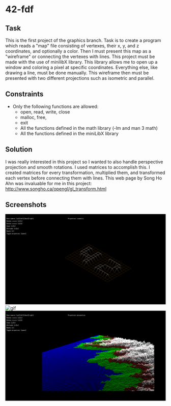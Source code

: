# 42-fdf
## Task
This is the first project of the graphics branch. Task is to create a program which reads a "map" file consisting of vertexes, their x, y, and z coordinates, and optionally a color.
Then I must present this map as a "wireframe" or connecting the vertexes with lines. This project must be made with the use of minilibX library. This library allows me to open up a window and coloring a pixel at specific coordinates. Everything else, like drawing a line, must be done manually.
This wireframe then must be presented with two different projections such as isometric and parallel.
## Constraints
- Only the following functions are allowed:
  - open, read, write, close
  - malloc, free,
  - exit
  - All the functions defined in the math library (-lm and man 3 math)
  - All the functions defined in the miniLibX library
## Solution
I was really interested in this project so I wanted to also handle perspective projection and smooth rotations. I used matrices to accomplish this. I created matrices for every transformation, multiplied them, and transformed each vertex before connecting them with lines.
This web page by Song Ho Ahn was invaluable for me in this project: http://www.songho.ca/opengl/gl_transform.html
## Screenshots
![img1](screenshots/fdf1.png)
![gif](screenshots/fdf.gif)
![img2](screenshots/fdf2.png)
